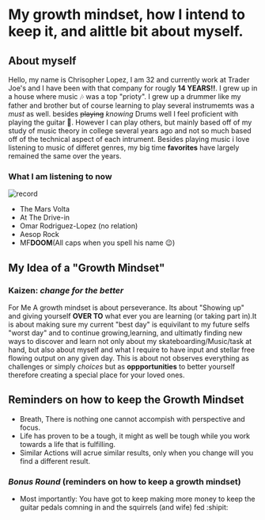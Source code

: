 # My growth mindset, how I intend to keep it, and alittle bit about myself.

## About myself 
Hello, my name is Chrisopher Lopez, I am 32 and currently work at Trader Joe's and I have been with that company for rougly **14 YEARS!!**.
I grew up in a house where music 🎶 was a top "prioty". I grew up a drummer like my father and brother but of course learning to play several instrumemts was a *must* as well. besides ~~playing~~ *knowing* Drums well I feel proficient with playing the guitar 🎸. However I can play others, but mainly based off of my study of music theory in college several years ago and not so much based off of the technical aspect of each intrument. Besides playing music i love listening to music of differet genres, my big time **favorites** have largely remained the same over the years. 

### What I am listening to now
![record](https://user-images.githubusercontent.com/99520664/165209374-574bfe1f-1bb8-4253-90bc-2c6163b7d93e.jpeg)
- The Mars Volta
- At The Drive-in
- Omar Rodriguez-Lopez (no relation)
- Aesop Rock
- MF**DOOM**(All caps when you spell his name 😉)

## My Idea of a "Growth Mindset"

### Kaizen: *change for the better*
For Me A growth mindset is about perseverance. Its about "Showing up" and giving yourself **OVER TO** what ever you are learning (or taking part in).It is about making sure my current "best day" is equivilant to my future selfs "worst day"  and to continue growing,learning, and ultimatly finding new ways to discover and learn not only about my skateboarding/Music/task at hand, but also about myself and what I require to have input and stellar free flowing output on any given day. This is about not observes everything as challenges or simply *choices* but as **oppportunities** to better yourself therefore creating a special place for your loved ones.

## Reminders on how to keep the Growth Mindset

- Breath, There is nothing one cannot accompish with perspective and focus.
- Life has proven to be a tough, it might as well be tough while you work towards a life that is fulfilling.
- Similar Actions will acrue similar results, only when you change will you find a different result.

### *Bonus Round* (reminders on how to keep a growth mindset)

- Most importantly: You have got to keep making more money to keep the guitar pedals comning in and the squirrels (and wife) fed :shipit:
